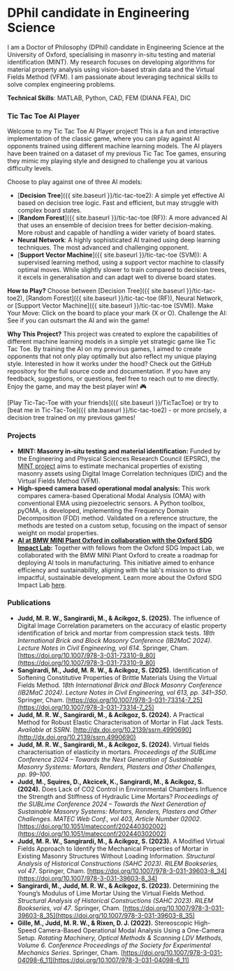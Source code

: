 # DPhil candidate in Engineering Science

I am a Doctor of Philosophy (DPhil) candidate in Engineering Science at the University of Oxford, specialising in masonry in-situ testing and material identification (MINT). My research focuses on developing algorithms for material property analysis using vision-based strain data and the Virtual Fields Method (VFM). I am passionate about leveraging technical skills to solve complex engineering problems.

**Technical Skills**: MATLAB, Python, CAD, FEM (DIANA FEA), DIC

### Tic Tac Toe AI Player
Welcome to my Tic Tac Toe AI Player project! This is a fun and interactive implementation of the classic game, where you can play against AI opponents trained using different machine learning models. The AI players have been trained on a dataset of my previous Tic Tac Toe games, ensuring they mimic my playing style and designed to challenge you at various difficulty levels.

Choose to play against one of three AI models:
- [**Decision Tree**]({{ site.baseurl }}/tic-tac-toe2): A simple yet effective AI based on decision tree logic. Fast and efficient, but may struggle with complex board states.
- [**Random Forest**]({{ site.baseurl }}/tic-tac-toe (RF)): A more advanced AI that uses an ensemble of decision trees for better decision-making. More robust and capable of handling a wider variety of board states.
- **Neural Network**: A highly sophisticated AI trained using deep learning techniques. The most advanced and challenging opponent.
- [**Support Vector Machine**]({{ site.baseurl }}/tic-tac-toe (SVM)):  A supervised learning method, using a support vector machine to classify optimal moves. While slightly slower to train compared to decision trees, it excels in generalisation and can adapt well to diverse board states.

**How to Play?** Choose between [Decision Tree]({{ site.baseurl }}/tic-tac-toe2), [Random Forest]({{ site.baseurl }}/tic-tac-toe (RF)), Neural Network, or [Support Vector Machine]({{ site.baseurl }}/tic-tac-toe (SVM)).
Make Your Move: Click on the board to place your mark (X or O).
Challenge the AI: See if you can outsmart the AI and win the game!

**Why This Project?** This project was created to explore the capabilities of different machine learning models in a simple yet strategic game like Tic Tac Toe. By training the AI on my previous games, I aimed to create opponents that not only play optimally but also reflect my unique playing style. Interested in how it works under the hood? Check out the GitHub repository for the full source code and documentation. If you have any feedback, suggestions, or questions, feel free to reach out to me directly. Enjoy the game, and may the best player win! 🎮

[Play Tic-Tac-Toe with your friends]({{ site.baseurl }}/TicTacToe) or try to [beat me in Tic-Tac-Toe]({{ site.baseurl }}/tic-tac-toe2) - or more prcisely, a decision tree trained on my previous games!

### Projects
- **MINT: Masonry in-situ testing and material identification:** Funded by the Engineering and Physical Sciences Research Council (EPSRC), the [MINT project](https://testgow.epsrc.ukri.org/NGBOViewGrant.aspx?GrantRef=EP/V048082/1) aims to estimate mechanical properties of existing masonry assets using Digital Image Correlation techniques (DIC) and the Virtual Fields Method (VFM).
- **High-speed camera based operational modal analysis:** This work compares camera-based Operational Modal Analysis (OMA) with conventional EMA using piezoelectric sensors. A Python toolbox, pyOMA, is developed, implementing the Frequency Domain Decomposition (FDD) method. Validated on a reference structure, the methods are tested on a custom setup, focusing on the impact of sensor weight on modal properties.
- [**AI at BMW MINI Plant Oxford in collaboration with the Oxford SDG Impact Lab**](https://www.sdglab.uk/case-study/student-story-miles-judd)**:** Together with fellows from the Oxford SDG Impact Lab, we collaborated with the BMW MINI Plant Oxford to create a roadmap for deploying AI tools in manufacturing. This initiative aimed to enhance efficiency and sustainability, aligning with the lab's mission to drive impactful, sustainable development. Learn more about the Oxford SDG Impact Lab [here](https://www.sdglab.uk/).


### Publications

- **Judd, M. R. W., Sangirardi, M., & Acikgoz, S. (2025).** The influence of Digital Image Correlation parameters on the accuracy of elastic property identification of brick and mortar from compression stack tests. *18th International Brick and Block Masonry Conference (IB2MaC 2024)*. *Lecture Notes in Civil Engineering, vol 614*. Springer, Cham. [https://doi.org/10.1007/978-3-031-73310-9_80](https://doi.org/10.1007/978-3-031-73310-9_80)
- **Sangirardi, M., Judd, M. R. W., & Acikgoz, S. (2025).** Identification of Softening Constitutive Properties of Brittle Materials Using the Virtual Fields Method. *18th International Brick and Block Masonry Conference (IB2MaC 2024)*. *Lecture Notes in Civil Engineering, vol 613, pp. 341–350*. Springer, Cham. [https://doi.org/10.1007/978-3-031-73314-7_25](https://doi.org/10.1007/978-3-031-73314-7_25)
- **Judd, M. R. W., Sangirardi, M., & Acikgoz, S. (2024).** A Practical Method for Robust Elastic Characterisation of Mortar in Flat Jack Tests. *Available at SSRN*. [http://dx.doi.org/10.2139/ssrn.4990690](http://dx.doi.org/10.2139/ssrn.4990690)
- **Judd, M. R. W., Sangirardi, M., & Acikgoz, S. (2024).** Virtual fields characterisation of elasticity in mortars. *Proceedings of the SUBLime Conference 2024 – Towards the Next Generation of Sustainable Masonry Systems: Mortars, Renders, Plasters and Other Challenges, pp. 99–100*.
- **Judd, M., Squires, D., Akcicek, K., Sangirardi, M., & Acikgoz, S. (2024).** Does Lack of CO2 Control in Environmental Chambers Influence the Strength and Stiffness of Hydraulic Lime Mortars? *Proceedings of the SUBLime Conference 2024 – Towards the Next Generation of Sustainable Masonry Systems: Mortars, Renders, Plasters and Other Challenges*. *MATEC Web Conf., vol 403, Article Number 02002*. [https://doi.org/10.1051/matecconf/202440302002](https://doi.org/10.1051/matecconf/202440302002)
- **Judd, M. R. W., Sangirardi, M., & Acikgoz, S. (2023).** A Modified Virtual Fields Approach to Identify the Mechanical Properties of Mortar in Existing Masonry Structures Without Loading Information. *Structural Analysis of Historical Constructions (SAHC 2023)*. *RILEM Bookseries, vol 47*. Springer, Cham. [https://doi.org/10.1007/978-3-031-39603-8_34](https://doi.org/10.1007/978-3-031-39603-8_34)
- **Sangirardi, M., Judd, M. R. W., & Acikgoz, S. (2023).** Determining the Young’s Modulus of Lime Mortar Using the Virtual Fields Method. *Structural Analysis of Historical Constructions (SAHC 2023)*. *RILEM Bookseries, vol 47*. Springer, Cham. [https://doi.org/10.1007/978-3-031-39603-8_35](https://doi.org/10.1007/978-3-031-39603-8_35)
- **Gille, M., Judd, M. R. W., & Rixen, D. J. (2022).** Stereoscopic High-Speed Camera-Based Operational Modal Analysis Using a One-Camera Setup. *Rotating Machinery, Optical Methods & Scanning LDV Methods, Volume 6. Conference Proceedings of the Society for Experimental Mechanics Series*. Springer, Cham. [https://doi.org/10.1007/978-3-031-04098-6_11](https://doi.org/10.1007/978-3-031-04098-6_11)
